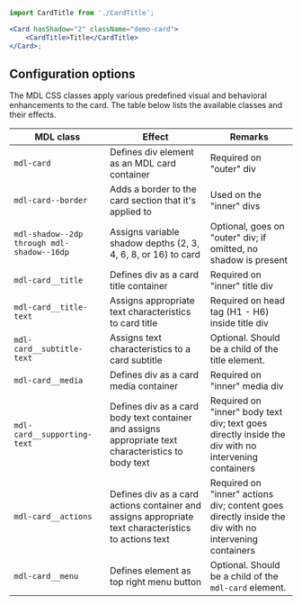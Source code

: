 ```jsx
import CardTitle from './CardTitle';

<Card hasShadow="2" className="demo-card">
    <CardTitle>Title</CardTitle>
</Card>;
```

## Configuration options

The MDL CSS classes apply various predefined visual and behavioral enhancements to the card. The table below lists the available classes and their effects.

| MDL class                                  | Effect                                                                                               | Remarks                                                                                              |
| ------------------------------------------ | ---------------------------------------------------------------------------------------------------- | ---------------------------------------------------------------------------------------------------- |
| `mdl-card`                                 | Defines div element as an MDL card container                                                         | Required on "outer" div                                                                              |
| `mdl-card--border`                         | Adds a border to the card section that it's applied to                                               | Used on the "inner" divs                                                                             |
| `mdl-shadow--2dp through mdl-shadow--16dp` | Assigns variable shadow depths (2, 3, 4, 6, 8, or 16) to card                                        | Optional, goes on "outer" div; if omitted, no shadow is present                                      |
| `mdl-card__title`                          | Defines div as a card title container                                                                | Required on "inner" title div                                                                        |
| `mdl-card__title-text`                     | Assigns appropriate text characteristics to card title                                               | Required on head tag (H1 - H6) inside title div                                                      |
| `mdl-card__subtitle-text`                  | Assigns text characteristics to a card subtitle                                                      | Optional. Should be a child of the title element.                                                    |
| `mdl-card__media`                          | Defines div as a card media container                                                                | Required on "inner" media div                                                                        |
| `mdl-card__supporting-text`                | Defines div as a card body text container and assigns appropriate text characteristics to body text  | Required on "inner" body text div; text goes directly inside the div with no intervening containers  |
| `mdl-card__actions`                        | Defines div as a card actions container and assigns appropriate text characteristics to actions text | Required on "inner" actions div; content goes directly inside the div with no intervening containers |
| `mdl-card__menu`                           | Defines element as top right menu button                                                             | Optional. Should be a child of the `mdl-card` element.                                               |
